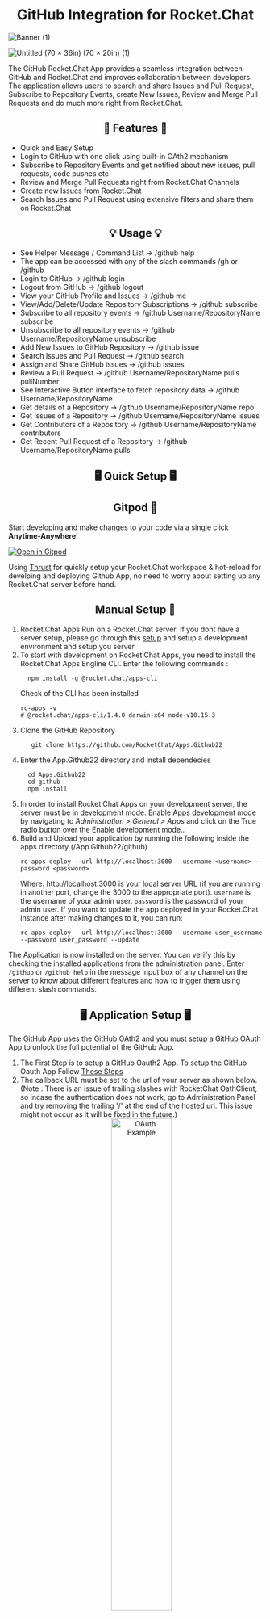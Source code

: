 <h1 align='center'>GitHub Integration for Rocket.Chat</h1>


![Banner (1)](https://user-images.githubusercontent.com/70485812/180324457-f8deba5d-fade-4d3d-a128-15da13c079a6.png)



![Untitled (70 × 36in) (70 × 20in) (1)](https://user-images.githubusercontent.com/70485812/180324271-9f30095c-3d49-42d3-ac66-0ad7db4938af.png)

 
The GitHub Rocket.Chat App provides a seamless integration between GitHub and Rocket.Chat and improves collaboration between developers. The application allows users to search and share Issues and Pull Request, Subscribe to Repository Events, create New Issues, Review and Merge Pull Requests and do much more right from Rocket.Chat. 

<h2 align='center'>🚀 Features 🚀</h2>
<ul>
  <li>Quick and Easy Setup</li> 
  <li>Login to GitHub with one click using built-in OAth2 mechanism</li>
  <li>Subscribe to Repository Events and get notified about new issues, pull requests, code pushes etc</li>
  <li>Review and Merge Pull Requests right from Rocket.Chat Channels</li>
  <li>Create new Issues from Rocket.Chat</li>
  <li>Search Issues and Pull Request using extensive filters and share them on Rocket.Chat</li>
</ul>

<h2 align='center'>💡 Usage 💡</h2>
<ul>
    <li> See Helper Message / Command List -> /github help </li>
    <li> The app can be accessed with any of the slash commands /gh or /github </li>
    <li> Login to GitHub -> /github login </li>
    <li> Logout from GitHub -> /github logout </li>
    <li> View your GitHub Profile and Issues -> /github me </li>
    <li> View/Add/Delete/Update Repository Subscriptions -> /github subscribe </li>
    <li> Subscribe to all repository events -> /github Username/RepositoryName subscribe </li>
    <li> Unsubscribe to all repository events -> /github Username/RepositoryName unsubscribe </li>
    <li> Add New Issues to GitHub Repository -> /github issue </li>
    <li> Search Issues and Pull Request -> /github search </li>
    <li> Assign and Share GitHub issues -> /github issues </li>
    <li> Review a Pull Request -> /github  Username/RepositoryName pulls pullNumber </li>
    <li> See Interactive Button interface to fetch repository data -> /github Username/RepositoryName </li>
    <li> Get details of a Repository -> /github  Username/RepositoryName repo </li>
    <li> Get Issues of a Repository -> /github  Username/RepositoryName issues </li>
    <li> Get Contributors of a Repository -> /github  Username/RepositoryName contributors </li>
    <li> Get Recent Pull Request of a Repository -> /github  Username/RepositoryName pulls </li>
</ul>


<h2 align='center'>🖥️ Quick Setup 🖥️</h2>

<h2 align='center'> Gitpod 🍊 </h2>

Start developing and make changes to your code via a single click **Anytime-Anywhere**!

[![Open in Gitpod](https://gitpod.io/button/open-in-gitpod.svg)](https://gitpod.io/#https://github.com/RocketChat/Apps.Github22)

Using [Thrust](https://github.com/henit-chobisa/Thrust.RC) for quickly setup your Rocket.Chat workspace & hot-reload for develping and deploying Github App, no need to worry about setting up any Rocket.Chat server before hand.

<h2 align='center'> Manual Setup 🐳 </h2>

<ol>
  <li>Rocket.Chat Apps Run on a Rocket.Chat server. If you dont have a server setup, please go through this <a href="https://developer.rocket.chat/rocket.chat/rocket-chat-environment-setup">setup</a> and setup a development environment and setup you server</li> 
  <li>To start with development on Rocket.Chat Apps, you need to install the Rocket.Chat Apps Engline CLI. Enter the following commands : </li>
  
  ``` 
    npm install -g @rocket.chat/apps-cli
  ```
  
  Check of the CLI has been installed 
  
  ```
  rc-apps -v
# @rocket.chat/apps-cli/1.4.0 darwin-x64 node-v10.15.3
  ```
  
  <li>Clone the GitHub Repository</li>
    
 ```
    git clone https://github.com/RocketChat/Apps.Github22
 ```
  
  <li>Enter the App.Github22 directory and install dependecies</li>
  
  ```
    cd Apps.Github22
    cd github
    npm install
  ```
  
  <li>In order to install Rocket.Chat Apps on your development server, the server must be in development mode. Enable Apps development mode by navigating to <i>Administration > General > Apps</i> and click on the True radio button over the Enable development mode..</li>
  
  <li>Build and Upload your application by running the following inside the apps directory (/App.Github22/github) </li>
  
  ```
  rc-apps deploy --url http://localhost:3000 --username <username> --password <password>
  ```
  
  Where:
  http://localhost:3000 is your local server URL (if you are running in another port, change the 3000 to the appropriate port).
  `username` is the username of your admin user.
  `password` is the password of your admin user.
  If you want to update the app deployed in your Rocket.Chat instance after making changes to it, you can run:
  
  ```
  rc-apps deploy --url http://localhost:3000 --username user_username --password user_password --update
  ```
</ol>

The Application is now installed on the server. You can verify this by checking the installed applications from the administration panel.
Enter `/github` or  `/github help` in the message input box of any channel on the server to know about different features and how to trigger them using different slash commands.

<h2 align='center'>🖥️ Application Setup 🖥️</h2>

<p>The GitHub App uses the GitHub OAth2 and you must setup a GitHub OAuth App to unlock the full potential of the GitHub App.</p>

<ol>
<li>The First Step is to setup a GitHub Oauth2 App. To setup the GitHub Oauth App Follow <a href="https://docs.github.com/en/developers/apps/building-oauth-apps/creating-an-oauth-app">These Steps</a>
</li> 
<li>
The callback URL must be set to the url of your server as shown below. (Note : There is an issue of trailing slashes with RocketChat OathClient, so incase the authentication does not work, go to Administration Panel and try removing the trailing '/' at the end of the hosted url. This issue might not occur as it will be fixed in the future.)
<div align="center">
 <img src="https://user-images.githubusercontent.com/70485812/180335941-f77ff2f9-272c-4716-a0fd-b50a2648e2de.png" alt="OAuth Example" width="50%"/>
 </div>
</li>


<li>
Once the GitHub OAuth app is setup, open the GitHub Application Settings and enter the GitHub App OAuth Client Id and Client Secret over here.
<div align="center">
<img src="https://user-images.githubusercontent.com/70485812/180335480-4b7ceba2-1c0a-4d81-be9b-843121cbbc6b.png" alt="OAuth Setting Example" width="70%"/>
<div>
</li>
</ol>

The users can login to GitHub by entering the slash command `/github login` and then clicking on the `Login` button.

Users are logged out after a week but the users can also logout at any time by entering `/github logout`.

<h2 align='center'>🚀 Contrubuting 🚀</h2>

<ul>
  <li>After Setting up the Application on your server, look for open issues.</li>
  <li>If you are new to Rocket.Chat App Development, follow the <a href="https://developer.rocket.chat/apps-engine/rocket.chat-app">developement documentation</a> and <a href="https://rocketchat.github.io/Rocket.Chat.Apps-engine/">RocketChat Apps Engine TypeScript Defenitions</a></li>
  <li>You can also follow other Rocket.Chat Apps for inspiration : <a href="https://github.com/Poll-Plus/rocket.chat.app-poll">Polls Plus App</a>, <a href="https://github.com/RocketChat/Apps.ClickUp">ClickUp Rocket.Chat App</a> , <a href="https://github.com/RocketChat/Apps.Figma">Figma Rocket.Chat App</a>
</ul>


